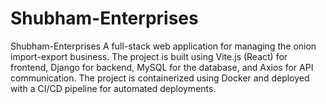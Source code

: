 # Shubham-Enterprises
 Shubham-Enterprises A full-stack web application for managing the onion import-export business. The project is built using Vite.js (React) for frontend, Django for backend, MySQL for the database, and Axios for API communication. The project is containerized using Docker and deployed with a CI/CD pipeline for automated deployments.
